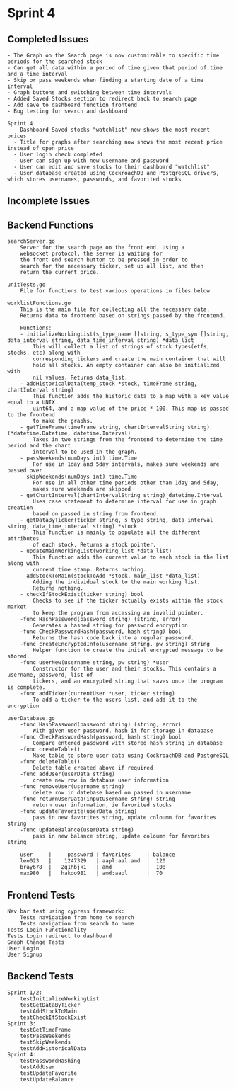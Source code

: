 # Sprint 4

## Completed Issues
    - The Graph on the Search page is now customizable to specific time periods for the searched stock
    - Can get all data within a period of time given that period of time and a time interval
    - Skip or pass weekends when finding a starting date of a time interval
    - Graph buttons and switching between time intervals 
    - Added Saved Stocks section to redirect back to search page
    - Add save to dashboard function frontend
    - Bug testing for search and dashboard
    
    Sprint 4
      - Dashboard Saved stocks "watchlist" now shows the most recent prices
      - Title for graphs after searching now shows the most recent price instead of open price
      - User login check completed
      - User can sign up with new username and password 
      - User can edit and save stocks to their dashboard "watchlist"
      - User database created using CockroachDB and PostgreSQL drivers, which stores usernames, passwords, and favorited stocks

## Incomplete Issues


## Backend Functions
    searchServer.go
        Server for the search page on the front end. Using a
        websocket protocol, the server is waiting for 
        the front end search button to be pressed in order to
        search for the necessary ticker, set up all list, and then 
        return the current price.

    unitTests.go
        File for functions to test various operations in files below

    worklistFunctions.go
        This is the main file for collecting all the necessary data. 
        Returns data to frontend based on strings passed by the frontend.

        Functions:
        - initializeWorkingList(s_type_name []string, s_type_sym []string, data_interval string, data_time_interval string) *data_list
            This will collect a list of strings of stock types(etfs, stocks, etc) along with 
            corresponding tickers and create the main container that will 
            hold all stocks. An empty container can also be initialized with 
            nil values. Returns data_list.
        - addHistoricalData(temp_stock *stock, timeFrame string, chartInterval string) 
            This function adds the historic data to a map with a key value equal to a UNIX 
            uint64, and a map value of the price * 100. This map is passed to the frontend
            to make the graphs.
        - getTimeFrame(timeFrame string, chartIntervalString string) (*datetime.Datetime, datetime.Interval)
            Takes in two strings from the frontend to determine the time period and the chart
            interval to be used in the graph.
        - passWeekends(numDays int) time.Time
            For use in 1day and 5day intervals, makes sure weekends are passed over
        - skipWeekends(numDays int) time.Time
            For use in all other time periods other than 1day and 5day,
            makes sure weekends are skipped
        - getChartInterval(chartIntervalString string) datetime.Interval
            Uses case statement to determine interval for use in graph creation
            based on passed in string from frontend.
        - getDataByTicker(ticker string, s_type string, data_interval string, data_time_interval string) *stock
            This function is mainly to populate all the different attributes 
            of each stock. Returns a stock pointer. 
        - updateMainWorkingList(working_list *data_list)
            This function adds the current value to each stock in the list along with 
            current time stamp. Returns nothing.
        - addStockToMain(stockToAdd *stock, main_list *data_list)
            Adding the individual stock to the main working list. 
            Returns nothing.
        - checkIfStockExist(ticker string) bool 
            Checks to see if the ticker actually exists within the stock market
            to keep the program from accessing an invalid pointer.
        -func HashPassword(password string) (string, error)
            Generates a hashed string for password encryption
        -func CheckPasswordHash(password, hash string) bool 
            Returns the hash code back into a regular password. 
        -func createEncryptedInfo(username string, pw string) string 
            Helper function to create the inital encrypted message to be stored.
        -func userNew(username string, pw string) *user 
            Constructor for the user and their stocks. This contains a username, password, list of 
            tickers, and an encrypted string that saves once the program is complete. 
        -func addTicker(currentUser *user, ticker string) 
            To add a ticker to the users list, and add it to the encryption

    userDatabase.go
        -func HashPassword(password string) (string, error)
            With given user password, hash it for storage in database
        -func CheckPasswordHash(password, hash string) bool
            Compare entered password with stored hash string in database
        -func createTable()
            Make table to store user data using CockroachDB and PostgreSQL
        -func deleteTable()
            Delete table created above if required
        -func addUser(userData string)
            create new row in database user information 
        -func removeUser(username string)
            delete row in datebase based on passed in username
        -func returnUserData(inputUsername string) string
            return user information, ie favorited stocks
        -func updateFavorite(userData string)
            pass in new favorites string, update coloumn for favorites string
        -func updateBalance(userData string)
            pass in new balance string, update coloumn for favorites string

        user     |     password | favorites     | balance
        leo023   |    1247329   | aapl:aal:amd  |  120
        bray678  |   2q1hbjk1   | amd           |  108
        max980   |   hakdo981   | amd:aapl      |  70
## Frontend Tests
    Nav bar test using cypress framework:
        Tests navigation from home to search
        Tests navigation from search to home
    Tests Login Functionality
    Tests Login redirect to dashboard
    Graph Change Tests
    User Login
    User Signup

## Backend Tests
    Sprint 1/2:
        testInitializeWorkingList
        testGetDataByTicker
        testAddStockToMain
        testCheckIfStockExist
    Sprint 3:
        testGetTimeFrame
        testPassWeekends
        testSkipWeekends
        testAddHistoricalData
    Sprint 4:
        testPasswordHashing
        testAddUser
        testUpdateFavorite
        testUpdateBalance



